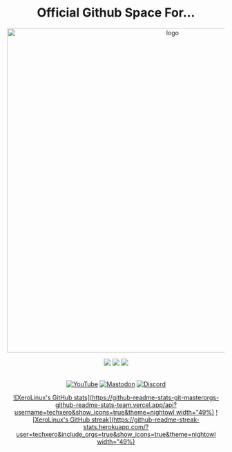 <h1 align="center">Official Github Space For...</h1>

<p align="center">
    <img width="750" src="https://i.imgur.com/9rFDH3a.png" alt="logo">
</p>

<div align="center">
  <a href="https://www.linux.org" target="_blank"><img src="https://img.shields.io/badge/OS-Linux-e06c75?style=for-the-badge&logo=linux" /></a>
	<a href="https://archlinux.org" target="_blank"><img src="https://img.shields.io/badge/DISTRO-Arch-56b6c2?style=for-the-badge&logo=arch-linux" /></a>
	<a href="https://kde.org" target="_blank"><img src="https://img.shields.io/badge/DE-KDE%20Plasma-blue?style=for-the-badge&logo=KDE" /></a>
</div><br />

<div align="center">

[![YouTube](https://img.shields.io/youtube/channel/subscribers/UC6OgAhBq7Ocb5g1bQfVSd0Q?color=ff0000&label=Youtube&logo=youtube&style=for-the-badge)](https://youtube.com/@XeroLinux)
[![Mastodon](https://img.shields.io/badge/Mastodon-Follow%20Us-blue?style=for-the-badge&logo=mastodon)](https://fosstodon.org/@TechXero)
[![Discord](https://img.shields.io/badge/Discord-Join%20Us-purple?style=for-the-badge&logo=discord)](https://discord.gg/Xg6T78ahtK)
	
</div>

<div align="center">

[![XeroLinux's GitHub stats](https://github-readme-stats-git-masterorgs-github-readme-stats-team.vercel.app/api?username=techxero&show_icons=true&theme=nightowl width="49%)](https://github.com/anuraghazra/github-readme-stats) [![XeroLinux's GitHub streak](https://github-readme-streak-stats.herokuapp.com/?user=techxero&include_orgs=true&show_icons=true&theme=nightowl width="49%)](https://github-readme-streak-stats.herokuapp.com/)

</div>

<!--START_SECTION:waka-->

<!--END_SECTION:waka-->
